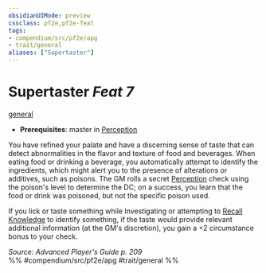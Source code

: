 ```yaml
---
obsidianUIMode: preview
cssclass: pf2e,pf2e-feat
tags:
- compendium/src/pf2e/apg
- trait/general
aliases: ["Supertaster"]
---
```

# Supertaster  *Feat 7*  
[general](/rules/traits/general.md)  

- **Prerequisites**: master in [Perception](/compendium/skills.md#Perception)

You have refined your palate and have a discerning sense of taste that can detect abnormalities in the flavor and texture of food and beverages. When eating food or drinking a beverage, you automatically attempt to identify the ingredients, which might alert you to the presence of alterations or additives, such as poisons. The GM rolls a secret [Perception](/compendium/skills.md#Perception) check using the poison's level to determine the DC; on a success, you learn that the food or drink was poisoned, but not the specific poison used.

If you lick or taste something while Investigating or attempting to [Recall Knowledge](/rules/actions/recall-knowledge.md) to identify something, if the taste would provide relevant additional information (at the GM's discretion), you gain a +2 circumstance bonus to your check.

*Source: Advanced Player's Guide p. 209*  
%% #compendium/src/pf2e/apg #trait/general %%